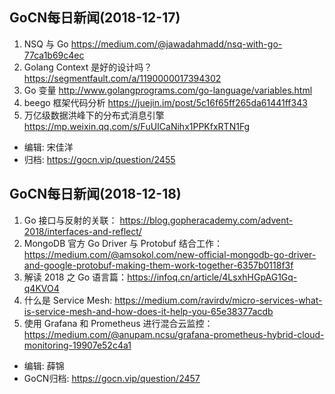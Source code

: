 ## GoCN每日新闻(2018-12-17)

1. NSQ 与 Go https://medium.com/@jawadahmadd/nsq-with-go-77ca1b69c4ec
2. Golang Context 是好的设计吗？https://segmentfault.com/a/1190000017394302
3. Go 变量 http://www.golangprograms.com/go-language/variables.html
4. beego 框架代码分析 https://juejin.im/post/5c16f65ff265da61441ff343
5. 万亿级数据洪峰下的分布式消息引擎 https://mp.weixin.qq.com/s/FuUICaNihx1PPKfxRTN1Fg

- 编辑: 宋佳洋 
- 归档: https://gocn.vip/question/2455  

## GoCN每日新闻(2018-12-18)

1. Go 接口与反射的关联： https://blog.gopheracademy.com/advent-2018/interfaces-and-reflect/
2. MongoDB 官方 Go Driver 与 Protobuf 结合工作：https://medium.com/@amsokol.com/new-official-mongodb-go-driver-and-google-protobuf-making-them-work-together-6357b0118f3f
3. 解读 2018 之 Go 语言篇：https://infoq.cn/article/4LsxhHGpAG1Gq-q4KVO4
4. 什么是 Service Mesh: https://medium.com/ravirdv/micro-services-what-is-service-mesh-and-how-does-it-help-you-65e38377acdb
5. 使用 Grafana 和 Prometheus 进行混合云监控： https://medium.com/@anupam.ncsu/grafana-prometheus-hybrid-cloud-monitoring-19907e52c4a1

- 编辑: 薛锦
- GoCN归档:  https://gocn.vip/question/2457